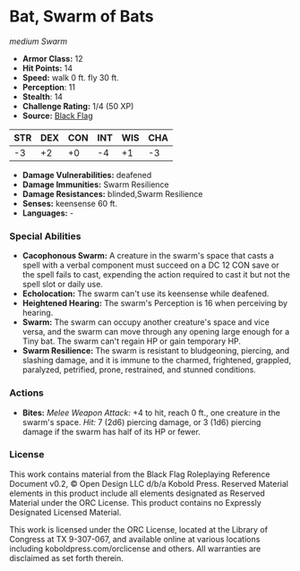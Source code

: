 # Bat, Swarm of Bats

*medium* *Swarm*

- **Armor Class:** 12
- **Hit Points:** 14 
- **Speed:** walk 0 ft. fly 30 ft.
- **Perception**: 11
- **Stealth**: 14
- **Challenge Rating:** 1/4 (50 XP)
- **Source:** [Black Flag](https://koboldpress.com/kpstore/product/tovrpg-pg-mv/)

| STR | DEX | CON | INT | WIS | CHA |
| --- | --- | --- | --- | --- | --- |
| -3 | +2 | +0 | -4 | +1 | -3 |

- **Damage Vulnerabilities:** deafened
- **Damage Immunities:** Swarm Resilience
- **Damage Resistances:** blinded,Swarm Resilience
- **Senses:** keensense 60 ft.
- **Languages:** -

### Special Abilities

- **Cacophonous Swarm:** A creature in the swarm's space that casts a spell with a verbal component must succeed on a DC 12 CON save or the spell fails to cast, expending the action required to cast it but not the spell slot or daily use.
- **Echolocation:** The swarm can't use its keensense while deafened.
- **Heightened Hearing:** The swarm's Perception is 16 when perceiving by hearing.
- **Swarm:** The swarm can occupy another creature's space and vice versa, and the swarm can move through any opening large enough for a Tiny bat. The swarm can't regain HP or gain temporary HP.
- **Swarm Resilience:** The swarm is resistant to bludgeoning, piercing, and slashing damage, and it is immune to the charmed, frightened, grappled, paralyzed, petrified, prone, restrained, and stunned conditions.

### Actions

- **Bites:** _Melee Weapon Attack:_ +4 to hit, reach 0 ft., one creature in the swarm's space. _Hit:_ 7 (2d6) piercing damage, or 3 (1d6) piercing damage if the swarm has half of its HP or fewer.


### License

This work contains material from the Black Flag Roleplaying Reference Document v0.2, © Open Design LLC d/b/a Kobold Press. Reserved Material elements in this product include all elements designated as Reserved Material under the ORC License. This product contains no Expressly Designated Licensed Material.

This work is licensed under the ORC License, located at the Library of Congress at TX 9-307-067, and available online at various locations including koboldpress.com/orclicense and others. All warranties are disclaimed as set forth therein.
